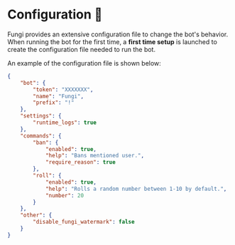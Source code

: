# Configuration 🔨

Fungi provides an extensive configuration file to change the bot's behavior. When running the bot for the first time,
a **first time setup** is launched to create the configuration file needed to run the bot.

An example of the configuration file is shown below:

```json
{
    "bot": {
        "token": "XXXXXXX",
        "name": "Fungi",
        "prefix": "!"
    },
    "settings": {
        "runtime_logs": true
    },
    "commands": {
        "ban": {
            "enabled": true,
            "help": "Bans mentioned user.",
            "require_reason": true
        },
        "roll": {
            "enabled": true,
            "help": "Rolls a random number between 1-10 by default.",
            "number": 20
        }
    },
    "other": {
        "disable_fungi_watermark": false
    }
}


```
